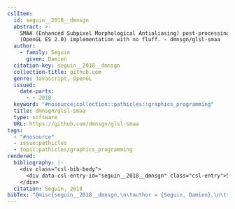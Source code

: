 ```yaml
---
cslItem:
  id: seguin__2018__dmnsgn
  abstract: >-
    SMAA (Enhanced Subpixel Morphological Antialiasing) post-processing; WebGL
    (OpenGL ES 2.0) implementation with no fluff. - dmnsgn/glsl-smaa
  author:
    - family: Seguin
      given: Damien
  citation-key: seguin__2018__dmnsgn
  collection-title: github.com
  genre: Javascript, OpenGL
  issued:
    date-parts:
      - - 2018
  keyword: "#nosource;collection::pathicles::graphics_programming"
  title: dmnsgn/glsl-smaa
  type: software
  URL: https://github.com/dmnsgn/glsl-smaa
tags:
  - "#nosource"
  - issue:pathicles
  - topic:pathicles/graphics_programming
rendered:
  bibliography: |-
    <div class="csl-bib-body">
      <div data-csl-entry-id="seguin__2018__dmnsgn" class="csl-entry">Seguin, D. 2018 <i>dmnsgn/glsl-smaa</i>. (github.com). Available at: <a href='https://github.com/dmnsgn/glsl-smaa.'>https://github.com/dmnsgn/glsl-smaa.</a></div>
    </div>
  citation: Seguin, 2018
bibTex: "@misc{seguin__2018__dmnsgn,\n\tauthor = {Seguin, Damien},\n\tseries = {github.com},\n\tyear = {2018},\n\ttitle = {dmnsgn/glsl-smaa},\n\ttype = {Javascript, {OpenGL}},\n\thowpublished = {https://github.com/dmnsgn/glsl-smaa},\n}\n\n"
---
```

